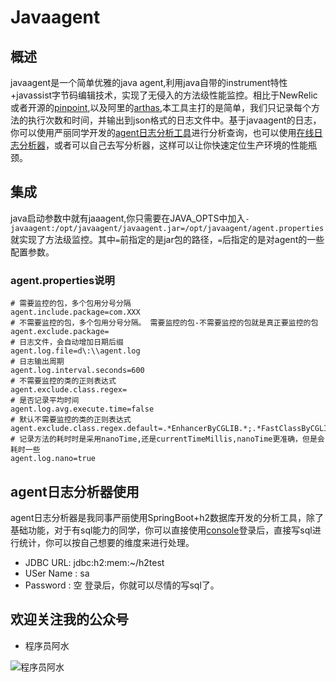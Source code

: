 # Javaagent
## 概述
javaagent是一个简单优雅的java agent,利用java自带的instrument特性+javassist字节码编辑技术，实现了无侵入的方法级性能监控。相比于NewRelic或者开源的[pinpoint](https://github.com/naver/pinpoint),以及阿里的[arthas](https://github.com/alibaba/arthas),本工具主打的是简单，我们只记录每个方法的执行次数和时间，并输出到json格式的日志文件中。基于javaagent的日志，你可以使用严丽同学开发的[agent日志分析工具](https://pan.baidu.com/s/1Ma4iEWRmBonGO1TapeEF-g)进行分析查询，也可以使用[在线日志分析器](http://47.96.150.36:8080)，或者可以自己去写分析器，这样可以让你快速定位生产环境的性能瓶颈。

## 集成
java启动参数中就有jaaagent,你只需要在JAVA_OPTS中加入`-javaagent:/opt/javaagent/javaagent.jar=/opt/javaagent/agent.properties`就实现了方法级监控。其中`=`前指定的是jar包的路径，`=`后指定的是对agent的一些配置参数。

### agent.properties说明
```
# 需要监控的包，多个包用分号分隔
agent.include.package=com.XXX
# 不需要监控的包，多个包用分号分隔。 需要监控的包-不需要监控的包就是真正要监控的包
agent.exclude.package=
# 日志文件，会自动增加日期后缀
agent.log.file=d\:\\agent.log
# 日志输出周期
agent.log.interval.seconds=600
# 不需要监控的类的正则表达式
agent.exclude.class.regex=
# 是否记录平均时间
agent.log.avg.execute.time=false
# 默认不需要监控的类的正则表达式
agent.exclude.class.regex.default=.*EnhancerByCGLIB.*;.*FastClassByCGLIB.*
# 记录方法的耗时时是采用nanoTime,还是currentTimeMillis,nanoTime更准确，但是会耗时一些
agent.log.nano=true
```

## agent日志分析器使用
agent日志分析器是我同事严丽使用SpringBoot+h2数据库开发的分析工具，除了基础功能，对于有sql能力的同学，你可以直接使用[console](http://47.96.150.36:8080/console)登录后，直接写sql进行统计，你可以按自己想要的维度来进行处理。
- JDBC URL:   jdbc:h2:mem:~/h2test
- USer Name : sa
- Password : 空
登录后，你就可以尽情的写sql了。

## 欢迎关注我的公众号
- 程序员阿水


![程序员阿水](https://ftp.bmp.ovh/imgs/2020/05/450fcb3d1a2fe4eb.jpg)

